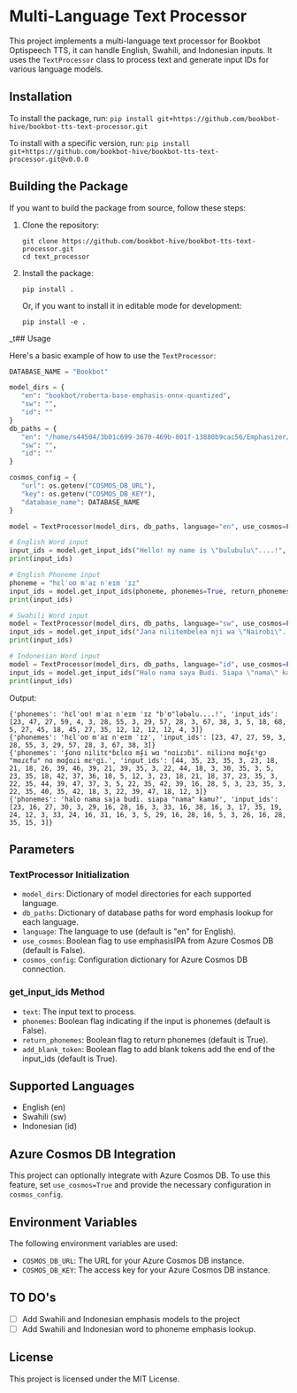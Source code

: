 # Multi-Language Text Processor

This project implements a multi-language text processor for Bookbot Optispeech TTS, it can handle English, Swahili, and Indonesian inputs. It uses the `TextProcessor` class to process text and generate input IDs for various language models.

## Installation

To install the package, run:
`pip install git+https://github.com/bookbot-hive/bookbot-tts-text-processor.git`

To install with a specific version, run:
`pip install git+https://github.com/bookbot-hive/bookbot-tts-text-processor.git@v0.0.0`

## Building the Package

If you want to build the package from source, follow these steps:

1. Clone the repository:
   ```
   git clone https://github.com/bookbot-hive/bookbot-tts-text-processor.git
   cd text_processor
   ```

2. Install the package:
   ```
   pip install .
   ```

   Or, if you want to install it in editable mode for development:
   ```
   pip install -e .
   ```

_t## Usage

Here's a basic example of how to use the `TextProcessor`:

```python
DATABASE_NAME = "Bookbot"

model_dirs = {
   "en": "bookbot/roberta-base-emphasis-onnx-quantized",
   "sw": "",
   "id": ""
}
db_paths = {
   "en": "/home/s44504/3b01c699-3670-469b-801f-13880b9cac56/Emphasizer/data/words_emphasis_lookup_mixed.json",
   "sw": "",
   "id": ""
}

cosmos_config = {
   "url": os.getenv("COSMOS_DB_URL"),
   "key": os.getenv("COSMOS_DB_KEY"),
   "database_name": DATABASE_NAME
}

model = TextProcessor(model_dirs, db_paths, language="en", use_cosmos=False, cosmos_config=cosmos_config)

# English Word input
input_ids = model.get_input_ids("Hello! my name is \"bulubulu\"....!", phonemes=False, return_phonemes=True, add_blank_token=True)
print(input_ids)

# English Phoneme input
phoneme = "hɛlˈoʊ mˈaɪ nˈeɪm ˈɪz"
input_ids = model.get_input_ids(phoneme, phonemes=True, return_phonemes=True, add_blank_token=True)
print(input_ids)

# Swahili Word input
model = TextProcessor(model_dirs, db_paths, language="sw", use_cosmos=False, cosmos_config=cosmos_config)
input_ids = model.get_input_ids("Jana nilitembelea mji wa \"Nairobi\". Niliona majengo \"marefu\" na magari mengi.", phonemes=False, return_phonemes=True, add_blank_token=True)
print(input_ids)

# Indonesian Word input
model = TextProcessor(model_dirs, db_paths, language="id", use_cosmos=False, cosmos_config=cosmos_config)
input_ids = model.get_input_ids("Halo nama saya Budi. Siapa \"nama\" kamu?", phonemes=False, return_phonemes=True, add_blank_token=True)
print(input_ids)
```

Output:
```
{'phonemes': 'hɛlˈoʊ! mˈaɪ nˈeɪm ˈɪz "bˈʊ"ləbəlu....!', 'input_ids': [23, 47, 27, 59, 4, 3, 28, 55, 3, 29, 57, 28, 3, 67, 38, 3, 5, 18, 68, 5, 27, 45, 18, 45, 27, 35, 12, 12, 12, 12, 4, 3]}
{'phonemes': 'hɛlˈoʊ mˈaɪ nˈeɪm ˈɪz', 'input_ids': [23, 47, 27, 59, 3, 28, 55, 3, 29, 57, 28, 3, 67, 38, 3]}
{'phonemes': 'ʄɑnɑ nilitɛᵐɓɛlɛɑ mʄi wɑ "nɑiɾɔɓi". niliɔnɑ mɑʄɛᵑgɔ "mɑɾɛfu" nɑ mɑɠɑɾi mɛᵑgi.', 'input_ids': [44, 35, 23, 35, 3, 23, 18, 21, 18, 26, 39, 46, 39, 21, 39, 35, 3, 22, 44, 18, 3, 30, 35, 3, 5, 23, 35, 18, 42, 37, 36, 18, 5, 12, 3, 23, 18, 21, 18, 37, 23, 35, 3, 22, 35, 44, 39, 47, 37, 3, 5, 22, 35, 42, 39, 16, 28, 5, 3, 23, 35, 3, 22, 35, 40, 35, 42, 18, 3, 22, 39, 47, 18, 12, 3]}
{'phonemes': 'halo nama saja budi. siapa "nama" kamu?', 'input_ids': [23, 16, 27, 30, 3, 29, 16, 28, 16, 3, 33, 16, 38, 16, 3, 17, 35, 19, 24, 12, 3, 33, 24, 16, 31, 16, 3, 5, 29, 16, 28, 16, 5, 3, 26, 16, 28, 35, 15, 3]}
```

## Parameters

### TextProcessor Initialization

- `model_dirs`: Dictionary of model directories for each supported language.
- `db_paths`: Dictionary of database paths for word emphasis lookup for each language.
- `language`: The language to use (default is "en" for English).
- `use_cosmos`: Boolean flag to use emphasisIPA from Azure Cosmos DB (default is False).
- `cosmos_config`: Configuration dictionary for Azure Cosmos DB connection.

### get_input_ids Method

- `text`: The input text to process.
- `phonemes`: Boolean flag indicating if the input is phonemes (default is False).
- `return_phonemes`: Boolean flag to return phonemes (default is True).
- `add_blank_token`: Boolean flag to add blank tokens add the end of the input_ids (default is True).

## Supported Languages

- English (en)
- Swahili (sw)
- Indonesian (id)

## Azure Cosmos DB Integration

This project can optionally integrate with Azure Cosmos DB. To use this feature, set `use_cosmos=True` and provide the necessary configuration in `cosmos_config`.

## Environment Variables

The following environment variables are used:

- `COSMOS_DB_URL`: The URL for your Azure Cosmos DB instance.
- `COSMOS_DB_KEY`: The access key for your Azure Cosmos DB instance.

## TO DO's

- [ ] Add Swahili and Indonesian emphasis models to the project
- [ ] Add Swahili and Indonesian word to phoneme emphasis lookup.

## License

This project is licensed under the MIT License.
